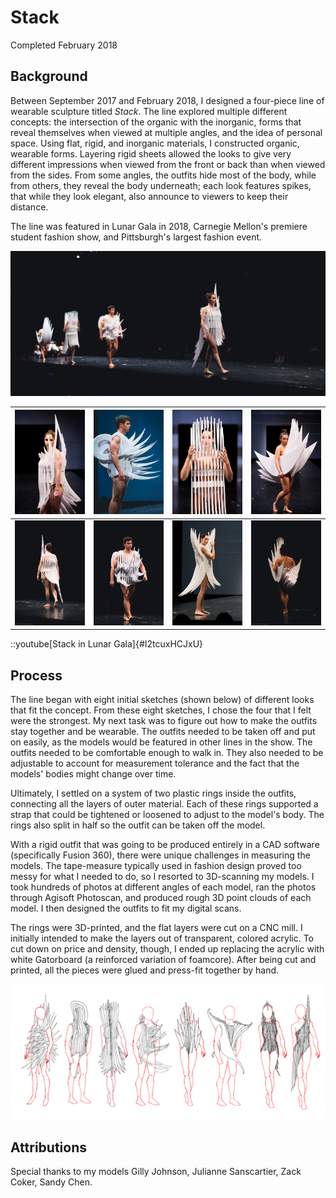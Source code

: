 # Stack

Completed February 2018

## Background

Between September 2017 and February 2018, I designed a four-piece line of wearable sculpture titled *Stack*. The line explored multiple different concepts: the intersection of the organic with the inorganic, forms that reveal themselves when viewed at multiple angles, and the idea of personal space. Using flat, rigid, and inorganic materials, I constructed organic, wearable forms. Layering rigid sheets allowed the looks to give very different impressions when viewed from the front or back than when viewed from the sides. From some angles, the outfits hide most of the body, while from others, they reveal the body underneath; each look features spikes, that while they look elegant, also announce to viewers to keep their distance.

The line was featured in Lunar Gala in 2018, Carnegie Mellon's premiere student fashion show, and Pittsburgh's largest fashion event.

![full line on stage](/content/stack/images/full.jpg "full line on stage")

| ![outfit 1, angle 1](/content/stack/images/gilly4.jpg "outfit 1, angle 1") | ![outfit 2, angle 1](/content/stack/images/zack1.jpg "outfit 2, angle 1") | ![outfit 3, angle 1](/content/stack/images/julie6.jpg "outfit 3, angle 1") | ![outfit 4, angle 1](/content/stack/images/sandy3.jpg "outfit 4, angle 1") |
| ---- | ---- | ---- | ---- |
| ![outfit 1, angle 2](/content/stack/images/gilly3.jpg "outfit 1, angle 2") | ![outfit 2, angle 2](/content/stack/images/zack4.jpg "outfit 2, angle 2") | ![outfit 3, angle 2](/content/stack/images/julie1.jpg "outfit 3, angle 2") | ![outfit 4, angle 2](/content/stack/images/sandy1.jpg "outfit 4, angle 2") |

::youtube[Stack in Lunar Gala]{#I2tcuxHCJxU}

## Process

The line began with eight initial sketches (shown below) of different looks that fit the concept. From these eight sketches, I chose the four that I felt were the strongest. My next task was to figure out how to make the outfits stay together and be wearable. The outfits needed to be taken off and put on easily, as the models would be featured in other lines in the show. The outfits needed to be comfortable enough to walk in. They also needed to be adjustable to account for measurement tolerance and the fact that the models' bodies might change over time.

Ultimately, I settled on a system of two plastic rings inside the outfits, connecting all the layers of outer material. Each of these rings supported a strap that could be tightened or loosened to adjust to the model's body. The rings also split in half so the outfit can be taken off the model.

With a rigid outfit that was going to be produced entirely in a CAD software (specifically Fusion 360), there were unique challenges in measuring the models. The tape-measure typically used in fashion design proved too messy for what I needed to do, so I resorted to 3D-scanning my models. I took hundreds of photos at different angles of each model, ran the photos through Agisoft Photoscan, and produced rough 3D point clouds of each model. I then designed the outfits to fit my digital scans.

The rings were 3D-printed, and the flat layers were cut on a CNC mill. I initially intended to make the layers out of transparent, colored acrylic. To cut down on price and density, though, I ended up replacing the acrylic with white Gatorboard (a reinforced variation of foamcore). After being cut and printed, all the pieces were glued and press-fit together by hand.

![sketches for the original 8 sculpture concepts](/content/stack/images/FullLineSmall.jpg "sketches for the original 8 sculpture concepts")

## Attributions

Special thanks to my models Gilly Johnson, Julianne Sanscartier, Zack Coker, Sandy Chen.